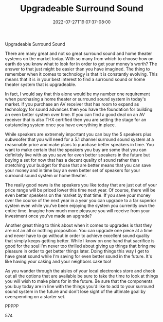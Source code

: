 ﻿---
title: "Upgradeable Surround Sound"
date: 2022-07-27T19:07:37-08:00
description: "Surround Sound TXT Tips for Web Success"
featured_image: "/images/Surround Sound TXT.jpg"
tags: ["Surround Sound TXT"]
---

Upgradeable Surround Sound

There are many great and not so great surround sound and home theater systems on the market today. With so many from which to choose how on earth do you know what to look for in order to get your money's worth? The answer to that just might be easier than you have imagined. The thing to remember when it comes to technology is that it is constantly evolving. This means that it is in your best interest to find a surround sound or home theater system that is upgradeable. 

In fact, I would say that this alone would be my number one requirement when purchasing a home theater or surround sound system in today's market. If you purchase an AV receiver that has room to expand as technology for sound advances then you have the foundation for building an even better system over time. If you can find a good deal on an AV receiver that is also THX certified then you are setting the stage for an outstanding system once you have everything in place.

While speakers are extremely important you can buy the 5 speakers plus subwoofer that you will need for a 5.1 channel surround sound system at a reasonable price and make plans to purchase better speakers in time. You want to make certain that the speakers you buy are some that you can definitely live with as you save for even better speakers in the future but buying a set for now that has a decent quality of sound rather than stretching your budget for those that are better means that you can save your money and in time buy an even better set of speakers for your surround sound system or home theater.

The really good news is the speakers you like today that are just out of your price range will be priced lower this time next year. Of course, there will be even better speakers on the market by that time. If you save your money over the course of the next year in a year you can upgrade to a far superior system even while you've been enjoying the system you currently own the entire time. Imagine how much more pleasure you will receive from your investment once you've made an upgrade?

Another great thing to think about when it comes to upgrades is that they are not an all or nothing proposition. You can upgrade one piece at a time and never have to go without in order to achieve excellent sound quality that simply keeps getting better. While I know on one hand that sacrifice is good for the soul I'm never too thrilled about giving up things that bring me pleasure in order to get better things later. Doing things this way I get to have great sound while I'm saving for even better sound in the future. It's like having your caking and your neighbors cake too!

As you wander through the aisles of your local electronics store and check out all the options that are available be sure to take the time to look at things you will wish to make plans for in the future. Be sure that the components you buy today are in line with the things you'd like to add to your surround sound system in the future and don't lose sight of the ultimate goal by overspending on a starter set.

PPPPP

574

